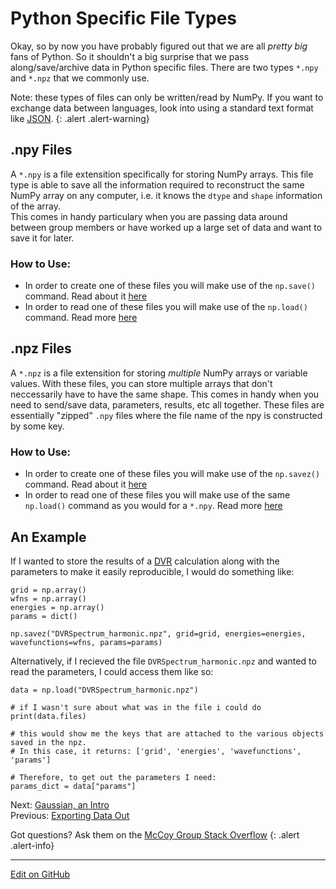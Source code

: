 # Python Specific File Types

Okay, so by now you have probably figured out that we are all _pretty big_ fans of Python. So it shouldn't a big surprise that we pass along/save/archive data in Python specific files. 
There are two types `*.npy` and `*.npz` that we commonly use. 

Note: these types of files can only be written/read by NumPy. If you want to exchange data between languages, look into using a standard text format like [JSON](https://docs.python.org/3/library/json.html).
{: .alert .alert-warning}

## .npy Files 

A `*.npy` is a file extensition specifically for storing NumPy arrays. 
This file type is able to save all the information required to reconstruct the same NumPy array on any computer, i.e. it knows the `dtype` and `shape` information of the array.  
This comes in handy particulary when you are passing data around between group members or have worked up a large set of data and want to save it for later.

### How to Use: 

* In order to create one of these files you will make use of the `np.save()` command. Read about it [here](https://numpy.org/doc/stable/reference/generated/numpy.save.html)
* In order to read one of these files you will make use of the `np.load()` command. Read more [here](https://numpy.org/doc/stable/reference/generated/numpy.load.html)


## .npz Files

A `*.npz` is a file extensition for storing _multiple_ NumPy arrays or variable values. 
With these files, you can store multiple arrays that don't neccessarily have to have the same shape. This comes in handy when you need to send/save data, parameters, results, etc all together. 
These files are essentially "zipped" `.npy` files where the file name of the npy is constructed by some key. 

### How to Use:

* In order to create one of these files you will make use of the `np.savez()` command. Read about it [here](https://numpy.org/doc/stable/reference/generated/numpy.savez.html)
* In order to read one of these files you will make use of the same `np.load()` command as you would for a `*.npy`. Read more [here](https://numpy.org/doc/stable/reference/generated/numpy.load.html)


## An Example
If I wanted to store the results of a [DVR](https://mccoygroup.github.io/References/References/Basis%20Set%20Methods/BasicDVR.html) calculation along with the parameters to make it easily reproducible, I would do something like: 
```
grid = np.array()
wfns = np.array()
energies = np.array()
params = dict() 

np.savez("DVRSpectrum_harmonic.npz", grid=grid, energies=energies, wavefunctions=wfns, params=params)
```

Alternatively, if I recieved the file `DVRSpectrum_harmonic.npz` and wanted to read the parameters, I could access them like so:
```
data = np.load("DVRSpectrum_harmonic.npz")

# if I wasn't sure about what was in the file i could do 
print(data.files) 

# this would show me the keys that are attached to the various objects saved in the npz.
# In this case, it returns: ['grid', 'energies', 'wavefunctions', 'params']

# Therefore, to get out the parameters I need:
params_dict = data["params"]
```

<span class="text-muted">Next:</span>
 [Gaussian, an Intro](GaussianIntro.md)<br/>
<span class="text-muted">Previous:</span>
 [Exporting Data Out](ExportingDataOut.md)
 

Got questions? Ask them on the [McCoy Group Stack Overflow](https://stackoverflow.com/c/mccoygroup/questions/ask)
{: .alert .alert-info}

---
[Edit on GitHub <i class="fab fa-github" aria-hidden="true"></i>](https://github.com/McCoyGroup/References/edit/gh-pages/McCoy%20Group%20Code%20Academy/DataIO/NumpyFiles.md)

